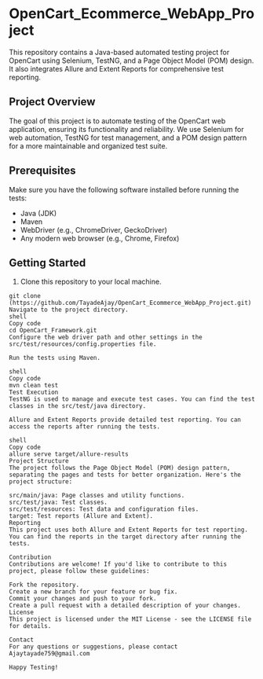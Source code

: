 # OpenCart_Ecommerce_WebApp_Project


This repository contains a Java-based automated testing project for OpenCart using Selenium, TestNG, and a Page Object Model (POM) design. It also integrates Allure and Extent Reports for comprehensive test reporting.

## Project Overview

The goal of this project is to automate testing of the OpenCart web application, ensuring its functionality and reliability. We use Selenium for web automation, TestNG for test management, and a POM design pattern for a more maintainable and organized test suite.

## Prerequisites

Make sure you have the following software installed before running the tests:

- Java (JDK)
- Maven
- WebDriver (e.g., ChromeDriver, GeckoDriver)
- Any modern web browser (e.g., Chrome, Firefox)

## Getting Started

1. Clone this repository to your local machine.

```shell
git clone (https://github.com/TayadeAjay/OpenCart_Ecommerce_WebApp_Project.git)
Navigate to the project directory.
shell
Copy code
cd OpenCart_Framework.git
Configure the web driver path and other settings in the src/test/resources/config.properties file.

Run the tests using Maven.

shell
Copy code
mvn clean test
Test Execution
TestNG is used to manage and execute test cases. You can find the test classes in the src/test/java directory.

Allure and Extent Reports provide detailed test reporting. You can access the reports after running the tests.

shell
Copy code
allure serve target/allure-results
Project Structure
The project follows the Page Object Model (POM) design pattern, separating the pages and tests for better organization. Here's the project structure:

src/main/java: Page classes and utility functions.
src/test/java: Test classes.
src/test/resources: Test data and configuration files.
target: Test reports (Allure and Extent).
Reporting
This project uses both Allure and Extent Reports for test reporting. You can find the reports in the target directory after running the tests.

Contribution
Contributions are welcome! If you'd like to contribute to this project, please follow these guidelines:

Fork the repository.
Create a new branch for your feature or bug fix.
Commit your changes and push to your fork.
Create a pull request with a detailed description of your changes.
License
This project is licensed under the MIT License - see the LICENSE file for details.

Contact
For any questions or suggestions, please contact Ajaytayade759@gmail.com

Happy Testing!

